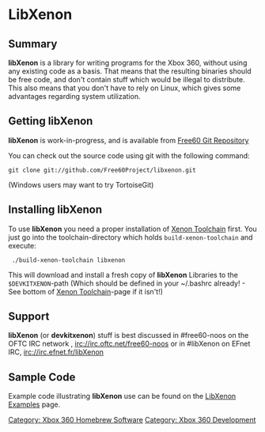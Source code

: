 # LibXenon

## Summary

**libXenon** is a library for writing programs for the Xbox 360, without
using any existing code as a basis. That means that the resulting
binaries should be free code, and don't contain stuff which would be
illegal to distribute. This also means that you don't have to rely on
Linux, which gives some advantages regarding system utilization.

## Getting libXenon

**libXenon** is work-in-progress, and is available from [Free60 Git Repository](../Free60_Git_Repository)

You can check out the source code using git with the following command:

`git clone git://github.com/Free60Project/libxenon.git`

(Windows users may want to try TortoiseGit)

## Installing libXenon

To use **libXenon** you need a proper installation of [Xenon Toolchain](../Compiling_the_Toolchain) first.
You just go into the toolchain-directory which holds `build-xenon-toolchain` and execute:

` ./build-xenon-toolchain libxenon`

This will download and install a fresh copy of **libXenon** Libraries to
the `$DEVKITXENON`-path (Which should be defined in your ~/.bashrc
already! - See bottom of [Xenon Toolchain](../Compiling_the_Toolchain)-page if it isn't!)

## Support

**libXenon** (or **devkitxenon**) stuff is best discussed in
\#free60-noos on the OFTC IRC network , <irc://irc.oftc.net/free60-noos>
or in \#libXenon on EFnet IRC, <irc://irc.efnet.fr/libXenon>

## Sample Code

Example code illustrating **libXenon** use can be found on the [LibXenon Examples](../LibXenon_Examples)
page.

[Category: Xbox 360 Homebrew Software](../Category_Xbox360_Homebrew_Software)
[Category: Xbox 360 Development](../Category_Xbox360_Development)

